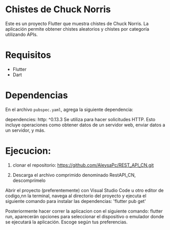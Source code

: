# Chistes de Chuck Norris

Este es un proyecto Flutter que muestra chistes de Chuck Norris. La aplicación permite obtener chistes aleatorios y chistes por categoría utilizando APIs.

# Requisitos

- Flutter
- Dart

# Dependencias

En el archivo `pubspec.yaml`, agrega la siguiente dependencia:

dependencies:
  http: ^0.13.3
  Se utiliza para hacer solicitudes HTTP. Esto incluye operaciones como obtener datos de un servidor web, enviar datos a un servidor, y más.

# Ejecucion: 

1. clonar el repositorio: https://github.com/AleysaPc/REST_API_CN.git

2. Descarga el archivo comprimido denominado RestAPI_CN, descomprímelo

Abrir el proyecto (preferentemente) con  Visual Studio Code u otro editor de codigo,nn la terminal, navega al directorio del proyecto y ejecuta el siguiente comando para instalar las dependencias: 'flutter pub get'

Posteriormente hacer correr la aplicacion con el siguiente comando: flutter run, aparecerán opciones para seleccionar el dispositivo o emulador donde se ejecutará la aplicación. Escoge según tus preferencias.
